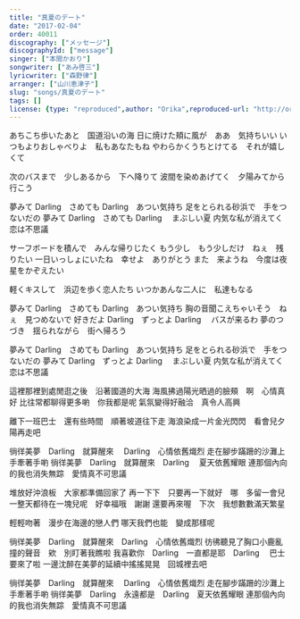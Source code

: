 ```yaml
---
title: "真夏のデート"
date: "2017-02-04"
order: 40011
discography: ["メッセージ"]
discographyId: ["message"]
singer: ["本間かおり"]
songwriter: ["あみ啓三"]
lyricwriter: ["森野律"]
arranger: ["山川恵津子"]
slug: "songs/真夏のデート"
tags: []
license: {type: "reproduced",author: "Orika",reproduced-url: "http://orikamushi.myweb.hinet.net",reproduced-website: "織歌蟲"}
---
```


あちこち歩いたあと　国道沿いの海
日に焼けた頬に風が　ああ　気持ちいい
いつもよりおしゃべりよ　私もあなたもね
やわらかくうちとけてる　それが嬉しくて

次のバスまで　少しあるから　下へ降りて
波間を染めあげてく　夕陽みてから行こう

夢みて Darling　さめても Darling　あつい気持ち
足をとられる砂浜で　手をつないだの
夢みて Darling　さめても Darling 　まぶしい夏
内気な私が消えてく　恋は不思議

サーフボードを積んで　みんな帰りじたく
もう少し　もう少しだけ　ねぇ　残りたい
一日いっしょにいたね　幸せよ　ありがとう
また　来ようね　今度は夜　星をかぞえたい

軽くキスして　浜辺を歩く恋人たち
いつかあんな二人に　私達もなる

夢みて Darling　さめても Darling　あつい気持ち
胸の音聞こえちゃいそう　ねぇ　見つめないで
好きだよ Darling　ずっとよ Darling 　バスが来るわ
夢のつづき　揺られながら　街へ帰ろう

夢みて Darling　さめても Darling　あつい気持ち
足をとられる砂浜で　手をつないだの
夢みて Darling　ずっとよ Darling 　まぶしい夏
内気な私が消えてく　恋は不思議

這裡那裡到處閒逛之後　沿著國道的大海
海風拂過陽光晒過的臉頰　啊　心情真好
比往常都聊得更多喲　你我都是呢
氣氛變得好融洽　真令人高興

離下一班巴士　還有些時間　順著坡道往下走
海浪染成一片金光閃閃　看會兒夕陽再走吧

徜徉美夢　Darling　就算醒來 　Darling　心情依舊熾烈
走在腳步蹣跚的沙灘上　手牽著手喲
徜徉美夢　Darling　就算醒來　Darling 　夏天依舊耀眼
連那個內向的我也消失無踪　愛情真不可思議

堆放好沖浪板　大家都準備回家了
再一下下　只要再一下就好　哪　多留一會兒
一整天都待在一塊兒呢　好幸福哦　謝謝
還要再來喔　下次　我想數數滿天繁星

輕輕吻著　漫步在海邊的戀人們
哪天我們也能　變成那樣呢

徜徉美夢　Darling　就算醒來　Darling　心情依舊熾烈
彷彿聽見了胸口小鹿亂撞的聲音　欸　別盯著我瞧啦
我喜歡你　Darling　一直都是耶　Darling 　巴士要來了啦
一邊沈醉在美夢的延續中搖搖晃晃　回城裡去吧

徜徉美夢　Darling　就算醒來 　Darling　心情依舊熾烈
走在腳步蹣跚的沙灘上　手牽著手喲
徜徉美夢　Darling　永遠都是　Darling　夏天依舊耀眼
連那個內向的我也消失無踪　愛情真不可思議
